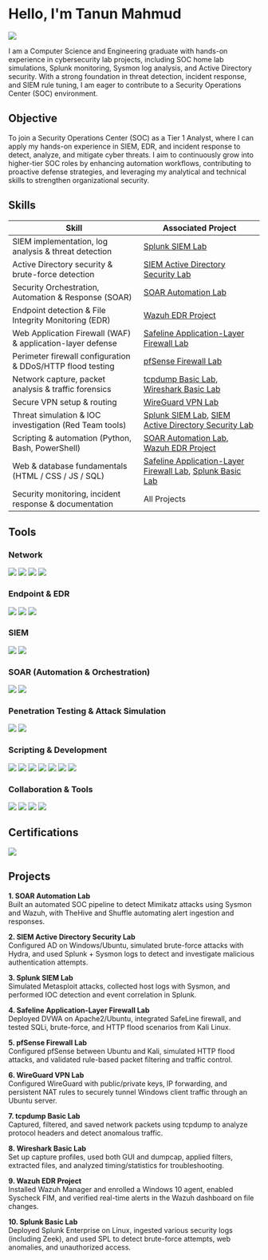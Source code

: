 # Hello, I'm Tanun Mahmud
<a href="www.linkedin.com/in/tanun-mahmud"><img src="https://img.shields.io/badge/-LinkedIn-0072b1?&style=for-the-badge&logo=linkedin&logoColor=white" /></a>

I am a Computer Science and Engineering graduate with hands-on experience in cybersecurity lab projects, including SOC home lab simulations, Splunk monitoring, Sysmon log analysis, and Active Directory security. With a strong foundation in threat detection, incident response, and SIEM rule tuning, I am eager to contribute to a Security Operations Center (SOC) environment.

## Objective
To join a Security Operations Center (SOC) as a Tier 1 Analyst, where I can apply my hands-on experience in SIEM, EDR, and incident response to detect, analyze, and mitigate cyber threats. I aim to continuously grow into higher-tier SOC roles by enhancing automation workflows, contributing to proactive defense strategies, and leveraging my analytical and technical skills to strengthen organizational security.

## Skills
| Skill | Associated Project |
|---|---|
| SIEM implementation, log analysis & threat detection | <a target="_blank" href="">Splunk SIEM Lab</a> |
| Active Directory security & brute-force detection | <a target="_blank" href="">SIEM Active Directory Security Lab</a> |
| Security Orchestration, Automation & Response (SOAR) | <a target="_blank" href="">SOAR Automation Lab</a> |
| Endpoint detection & File Integrity Monitoring (EDR) | <a target="_blank" href="">Wazuh EDR Project</a> |
| Web Application Firewall (WAF) & application-layer defense | <a target="_blank" href="">Safeline Application-Layer Firewall Lab</a> |
| Perimeter firewall configuration & DDoS/HTTP flood testing | <a target="_blank" href="">pfSense Firewall Lab</a> |
| Network capture, packet analysis & traffic forensics | <a target="_blank" href="">tcpdump Basic Lab</a>, <a target="_blank" href="">Wireshark Basic Lab</a> |
| Secure VPN setup & routing | <a target="_blank" href="">WireGuard VPN Lab</a> |
| Threat simulation & IOC investigation (Red Team tools) | <a target="_blank" href="">Splunk SIEM Lab</a>, <a target="_blank" href="">SIEM Active Directory Security Lab</a> |
| Scripting & automation (Python, Bash, PowerShell) | <a target="_blank" href="">SOAR Automation Lab</a>, <a target="_blank" href="">Wazuh EDR Project</a> |
| Web & database fundamentals (HTML / CSS / JS / SQL) | <a target="_blank" href="">Safeline Application-Layer Firewall Lab</a>, <a target="_blank" href="">Splunk Basic Lab</a> |
| Security monitoring, incident response & documentation | All Projects |

## Tools

### Network
<div>
  <img src="https://img.shields.io/badge/-Wireshark-1679A7?&style=for-the-badge&logo=Wireshark&logoColor=white" />
  <img src="https://img.shields.io/badge/-tcpdump-1C1C1C?&style=for-the-badge&logo=Linux&logoColor=white" />
  <img src="https://img.shields.io/badge/-WireGuard-88171A?&style=for-the-badge&logo=WireGuard&logoColor=white" />
  <img src="https://img.shields.io/badge/-pfSense-005BAC?&style=for-the-badge&logo=pfsense&logoColor=white" />
</div>

### Endpoint & EDR
<div>
  <img src="https://img.shields.io/badge/-Wazuh-4E57B7?&style=for-the-badge&logo=Wazuh&logoColor=white" />
  <img src="https://img.shields.io/badge/-Sysmon-A4A9B1?&style=for-the-badge&logo=Windows&logoColor=white" />
  <img src="https://img.shields.io/badge/-Windows_Event_Log-0078D7?&style=for-the-badge&logo=Microsoft&logoColor=white" />
</div>

### SIEM
<div>
  <img src="https://img.shields.io/badge/-Splunk-000000?&style=for-the-badge&logo=Splunk&logoColor=white" />
  <img src="https://img.shields.io/badge/-ELK_Stack-005571?&style=for-the-badge&logo=elasticstack&logoColor=white" />
</div>

### SOAR (Automation & Orchestration)
<div>
  <img src="https://img.shields.io/badge/-TheHive-F28500?&style=for-the-badge&logo=TheHive&logoColor=white" />
  <img src="https://img.shields.io/badge/-Shuffle_SOAR-3C8DBC?&style=for-the-badge&logo=Python&logoColor=white" />
</div>

### Penetration Testing & Attack Simulation
<div>
  <img src="https://img.shields.io/badge/-Metasploit-E31C20?&style=for-the-badge&logo=Metasploit&logoColor=white" />
  <img src="https://img.shields.io/badge/-Hydra-1A2C3D?&style=for-the-badge&logo=Hydra&logoColor=white" />
</div>

### Scripting & Development
<div>
  <img src="https://img.shields.io/badge/-Python-3776AB?&style=for-the-badge&logo=python&logoColor=white" />
  <img src="https://img.shields.io/badge/-Bash-121011?&style=for-the-badge&logo=gnubash&logoColor=white" />
  <img src="https://img.shields.io/badge/-PowerShell-012456?&style=for-the-badge&logo=powershell&logoColor=white" />
  <img src="https://img.shields.io/badge/-HTML5-E34F26?&style=for-the-badge&logo=html5&logoColor=white" />
  <img src="https://img.shields.io/badge/-CSS3-1572B6?&style=for-the-badge&logo=css3&logoColor=white" />
  <img src="https://img.shields.io/badge/-JavaScript-F7DF1E?&style=for-the-badge&logo=javascript&logoColor=black" />
  <img src="https://img.shields.io/badge/-SQL-003B57?&style=for-the-badge&logo=postgresql&logoColor=white" />
</div>

### Collaboration & Tools
<div>
  <img src="https://img.shields.io/badge/-Jira-0052CC?&style=for-the-badge&logo=jira&logoColor=white" />
  <img src="https://img.shields.io/badge/-HubSpot-FF7A59?&style=for-the-badge&logo=hubspot&logoColor=white" />
  <img src="https://img.shields.io/badge/-Salesforce-1798C1?&style=for-the-badge&logo=salesforce&logoColor=white" />
  <img src="https://img.shields.io/badge/-Microsoft_365-0078D4?&style=for-the-badge&logo=microsoft&logoColor=white" />
</div>

## Certifications
<div>
  <a href="https://www.credly.com/badges/c2cf8d3b-3498-4039-a393-d97efbb81537/public_url" target="_blank">
    <img src="https://img.shields.io/badge/-Google_Cybersecurity_Professional_Certificate-FF6C37?&style=for-the-badge&logo=credly&logoColor=white" />
  </a>
</div>

## Projects

**1. SOAR Automation Lab**  
Built an automated SOC pipeline to detect Mimikatz attacks using Sysmon and Wazuh, with TheHive and Shuffle automating alert ingestion and responses.

**2. SIEM Active Directory Security Lab**  
Configured AD on Windows/Ubuntu, simulated brute-force attacks with Hydra, and used Splunk + Sysmon logs to detect and investigate malicious authentication attempts.

**3. Splunk SIEM Lab**  
Simulated Metasploit attacks, collected host logs with Sysmon, and performed IOC detection and event correlation in Splunk.

**4. Safeline Application-Layer Firewall Lab**  
Deployed DVWA on Apache2/Ubuntu, integrated SafeLine firewall, and tested SQLi, brute-force, and HTTP flood scenarios from Kali Linux.

**5. pfSense Firewall Lab**  
Configured pfSense between Ubuntu and Kali, simulated HTTP flood attacks, and validated rule-based packet filtering and traffic control.

**6. WireGuard VPN Lab**  
Configured WireGuard with public/private keys, IP forwarding, and persistent NAT rules to securely tunnel Windows client traffic through an Ubuntu server.

**7. tcpdump Basic Lab**  
Captured, filtered, and saved network packets using tcpdump to analyze protocol headers and detect anomalous traffic.

**8. Wireshark Basic Lab**  
Set up capture profiles, used both GUI and dumpcap, applied filters, extracted files, and analyzed timing/statistics for troubleshooting.

**9. Wazuh EDR Project**  
Installed Wazuh Manager and enrolled a Windows 10 agent, enabled Syscheck FIM, and verified real-time alerts in the Wazuh dashboard on file changes.

**10. Splunk Basic Lab**  
Deployed Splunk Enterprise on Linux, ingested various security logs (including Zeek), and used SPL to detect brute-force attempts, web anomalies, and unauthorized access.

